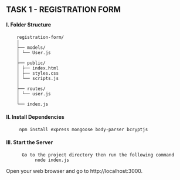 ## TASK 1 - REGISTRATION FORM
#### I. Folder Structure
     
        registration-form/
        │
        ├── models/
        │ └── User.js
        │
        ├── public/
        │ ├── index.html
        │ ├── styles.css
        │ └── scripts.js
        │
        ├── routes/
        │ └── user.js
        │
        └── index.js
      
#### II. Install Dependencies
         npm install express mongoose body-parser bcryptjs
     
#### III. Start the Server
          Go to the project directory then run the following command
               node index.js

Open your web browser and go to http://localhost:3000.


